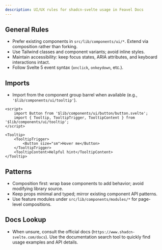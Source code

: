 ```yaml
---
description: UI/UX rules for shadcn-svelte usage in Feavel Docs
---
```


## General Rules

- Prefer existing components in `src/lib/components/ui/*`. Extend via composition rather than forking.
- Use Tailwind classes and component variants; avoid inline styles.
- Maintain accessibility: keep focus states, ARIA attributes, and keyboard interactions intact.
- Follow Svelte 5 event syntax (`onclick`, `onkeydown`, etc.).

## Imports

- Import from the component group barrel when available (e.g., `'$lib/components/ui/tooltip'`).

```svelte
<script>
	import Button from '$lib/components/ui/button/button.svelte';
	import { Tooltip, TooltipTrigger, TooltipContent } from '$lib/components/ui/tooltip';
</script>

<Tooltip>
	<TooltipTrigger>
		<Button size="sm">Hover me</Button>
	</TooltipTrigger>
	<TooltipContent>Helpful hint</TooltipContent>
</Tooltip>
```

## Patterns

- Composition first: wrap base components to add behavior; avoid modifying library source.
- Keep props minimal and typed; mirror existing component API patterns.
- Use feature modules under `src/lib/components/modules/*` for page-level compositions.

## Docs Lookup

- When unsure, consult the official docs (`https://www.shadcn-svelte.com/docs`). Use the documentation search tool to quickly find usage examples and API details.
